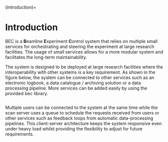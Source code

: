 (introduction)=
# Introduction

BEC is a **B**eamline **E**xperiment **C**ontrol system that relies on multiple small services for orchestrating and steering the experiment at large research facilities. The usage of small services allows for a more modular system and facilitates the long-term maintainability. 

The system is designed to be deployed at large research facilities where the interoperability with other systems is a key requirement. As shown in the figure below, the system can be connected to other services such as an electronic logbook, a data catalogue / archiving solution or a data processing pipeline. More services can be added easily by using the provided bec library.  

```{figure} ../assets/BEC_context_user_centric.png
```

Multiple users can be connected to the system at the same time while the scan server uses a queue to schedule the requests received from users or other services such as feedback loops from automatic data-processing pipelines. This client-server architecture keeps the system responsive even under heavy load whilst providing the flexibility to adjust for future requirements. 


